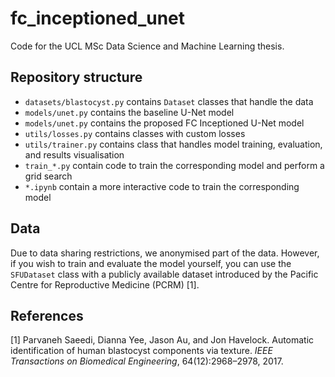 # fc_inceptioned_unet
Code for the UCL MSc Data Science and Machine Learning thesis.

## Repository structure
* `datasets/blastocyst.py` contains `Dataset` classes that handle the data
* `models/unet.py` contains the baseline U-Net model
* `models/unet.py` contains the proposed FC Inceptioned U-Net model
* `utils/losses.py` contains classes with custom losses
* `utils/trainer.py` contains class that handles model training, evaluation, and results visualisation
* `train_*.py` contain code to train the corresponding model and perform a grid search
* `*.ipynb` contain a more interactive code to train the corresponding model

## Data
Due to data sharing restrictions, we anonymised part of the data. However, if you wish to train and evaluate the model yourself, you can use the `SFUDataset` class with a publicly available dataset introduced by the Pacific Centre for Reproductive Medicine (PCRM) [1].

## References
[1] Parvaneh Saeedi, Dianna Yee, Jason Au, and Jon Havelock. Automatic identification of human blastocyst components via texture. *IEEE Transactions on Biomedical Engineering*, 64(12):2968–2978, 2017.

